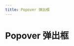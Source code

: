 ```yaml
---
title: Popover 弹出框
---
```


# Popover 弹出框
<ClientOnly>
  <popover-demo></popover-demo>
</ClientOnly>